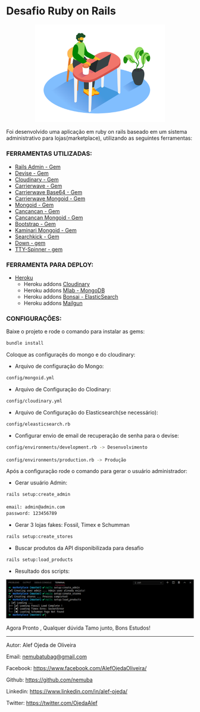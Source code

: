 # Desafio Ruby on Rails

<p align="center">
  <img src="https://github.com/nemuba/desafio-ruby-on-rails/blob/master/focused_working_isometric.png" width="350" title="hover text" />
</p>

Foi desenvolvido uma aplicação em ruby on rails baseado em um sistema administrativo para lojas(marketplace),
utilizando as seguintes ferramentas:

### FERRAMENTAS UTILIZADAS:

* [Rails Admin - Gem](https://github.com/sferik/rails_admin)
* [Devise - Gem](https://github.com/heartcombo/devise)
* [Cloudinary - Gem](https://github.com/cloudinary/cloudinary_gem)
* [Carrierwave - Gem](https://github.com/carrierwaveuploader/carrierwave)
* [Carrierwave Base64 - Gem](https://github.com/y9v/carrierwave-base64)
* [Carrierwave Mongoid - Gem](https://github.com/carrierwaveuploader/carrierwave-mongoid)
* [Mongoid - Gem](https://github.com/mongodb/mongoid)
* [Cancancan - Gem](https://github.com/CanCanCommunity/cancancan)
* [Cancancan Mongoid - Gem](https://github.com/CanCanCommunity/cancancan-mongoid)
* [Bootstrap - Gem](https://github.com/twbs/bootstrap-rubygem)
* [Kaminari Mongoid - Gem](https://github.com/kaminari/kaminari-mongoid)
* [Searchkick - Gem](https://github.com/ankane/searchkick)
* [Down - gem](https://github.com/janko/down)
* [TTY-Spinner - gem](https://github.com/piotrmurach/tty-spinner)

### FERRAMENTA PARA DEPLOY:
* [Heroku](https://www.heroku.com/)
  - Heroku addons [Cloudinary](https://elements.heroku.com/addons/cloudinary)
  - Heroku addons [Mlab - MongoDB](https://elements.heroku.com/addons/mongolab)
  - Heroku addons [Bonsai - ElasticSearch](https://elements.heroku.com/addons/bonsai)
  - Heroku addons [Mailgun](https://elements.heroku.com/addons/mailgun)

### CONFIGURAÇÕES:

Baixe o projeto e rode o comando para instalar as gems:

```sh
bundle install
```

Coloque as configuraçẽs do mongo e do cloudinary:

* Arquivo de configuração do Mongo:
```sh
config/mongoid.yml
```

* Arquivo de Configuração do Clodinary:
```sh
config/cloudinary.yml
```

* Arquivo de Configuração do Elasticsearch(se necessário):
```sh
config/eleasticsearch.rb
```

* Configurar envio de email de recuperação de senha para o devise:
```sh
config/environments/development.rb -> Desenvolvimento

config/environments/production.rb -> Produção
```

Após a configuração rode o comando para gerar o usuário administrador:

* Gerar usuário Admin:
```sh
rails setup:create_admin

email: admin@admin.com
password: 123456789
```

* Gerar 3 lojas fakes: Fossil, Timex e Schumman

```sh
rails setup:create_stores
```

* Buscar produtos da API disponibilizada para desafio

```sh
rails setup:load_products
```

* Resultado dos scripts:


<p align="center">
  <img src="https://github.com/nemuba/desafio-ruby-on-rails/blob/master/tasks.png" title="hover text" />
</p>

Agora Pronto , Qualquer dúvida Tamo junto, Bons Estudos!

-----------------------------------------------------------

Autor: Alef Ojeda de Oliveira

Email: nemubatubag@gmail.com

Facebook: https://www.facebook.com/AlefOjedaOliveira/

Github: https://github.com/nemuba

Linkedin: https://www.linkedin.com/in/alef-ojeda/

Twitter: https://twitter.com/OjedaAlef
